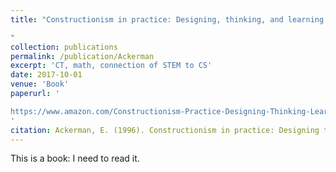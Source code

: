```yaml
---
title: "Constructionism in practice: Designing, thinking, and learning in a digital world.

"
collection: publications
permalink: /publication/Ackerman
excerpt: 'CT, math, connection of STEM to CS'
date: 2017-10-01
venue: 'Book'
paperurl: '

https://www.amazon.com/Constructionism-Practice-Designing-Thinking-Learning/dp/0805819851
'
citation: Ackerman, E. (1996). Constructionism in practice: Designing thinking and learning in a digital world.
---
```


This is a book:
I need to read it.
